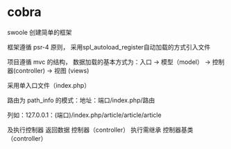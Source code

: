 # cobra
swoole  创建简单的框架

框架遵循 psr-4 原则， 采用spl_autoload_register自动加载的方式引入文件

项目遵循 mvc 的结构， 数据加载的基本方式为：入口 -> 模型（model） -> 控制器(controller) -> 视图 (views)

采用单入口文件（index.php）

路由为 path_info 的模式：地址：端口/index.php/路由

列如：127.0.0.1：(端口)/index.php/article/article/article

及执行控制器 返回数据
控制器（controller） 执行需继承 控制器基类 （controller）

